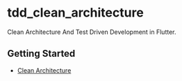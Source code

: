 # tdd_clean_architecture

Clean Architecture And Test Driven Development in Flutter.

## Getting Started

- [Clean Architecture](https://blog.cleancoder.com/uncle-bob/2012/08/13/the-clean-architecture.html)
